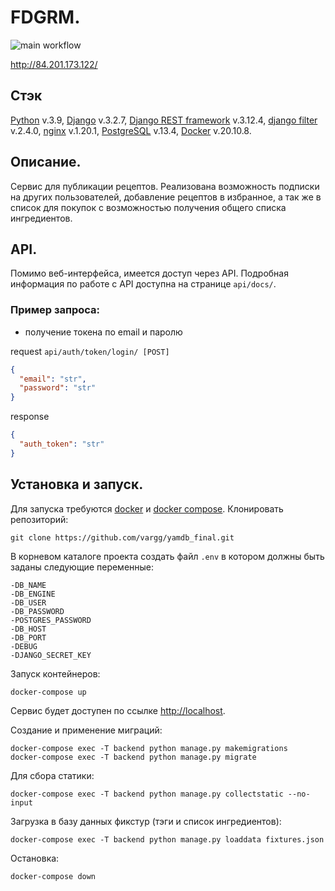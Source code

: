 # FDGRM.

![main workflow](https://github.com/vargg/foodgram-project-react/actions/workflows/fdgrm_workflow.yaml/badge.svg)

http://84.201.173.122/

## Стэк
[Python](https://www.python.org/) v.3.9, [Django](https://www.djangoproject.com/) v.3.2.7, [Django REST framework](https://www.django-rest-framework.org/) v.3.12.4, [django filter](https://django-filter.readthedocs.io/en/stable/) v.2.4.0, [nginx](https://nginx.org/en/docs/) v.1.20.1, [PostgreSQL](https://www.postgresql.org) v.13.4, [Docker](https://www.docker.com/) v.20.10.8.

## Описание.
Сервис для публикации рецептов. Реализована возможность подписки на других пользователей, добавление рецептов в избранное, а так же в список для покупок с возможностью получения общего списка ингредиентов.

## API.
Помимо веб-интерфейса, имеется доступ через API. Подробная информация по работе с API доступна на странице `api/docs/`.

### Пример запроса:
- получение токена по email и паролю

request `api/auth/token/login/ [POST]`
```json
{
  "email": "str",
  "password": "str"
}
```
response
```json
{
  "auth_token": "str"
}
```

## Установка и запуск.
Для запуска требуются [docker](https://docs.docker.com/get-docker/) и [docker compose](https://docs.docker.com/compose/install/).
Клонировать репозиторий:
```shell
git clone https://github.com/vargg/yamdb_final.git
```
В корневом каталоге проекта создать файл `.env` в котором должны быть заданы следующие переменные:
```
-DB_NAME
-DB_ENGINE
-DB_USER
-DB_PASSWORD
-POSTGRES_PASSWORD
-DB_HOST
-DB_PORT
-DEBUG
-DJANGO_SECRET_KEY
```
Запуск контейнеров:
```shell
docker-compose up
```
Сервис будет доступен по ссылке [http://localhost](http://localhost).

Создание и применение миграций:
```shell
docker-compose exec -T backend python manage.py makemigrations
docker-compose exec -T backend python manage.py migrate
```
Для сбора статики:
```shell
docker-compose exec -T backend python manage.py collectstatic --no-input
```
Загрузка в базу данных фикстур (тэги и список ингредиентов):
```shell
docker-compose exec -T backend python manage.py loaddata fixtures.json
```
Остановка:
```shell
docker-compose down
```
